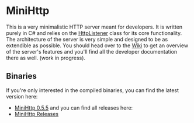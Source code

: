 # MiniHttp

This is a very minimalistic HTTP server meant for developers. It is written purely in C# and relies on the [HttpListener](http://msdn.microsoft.com/en-us/library/system.net.httplistener.aspx) class for its core functionality. The architecture of the server is very simple and designed to be as extendible as possible. You should head over to the [Wiki](https://github.com/lord-executor/MiniHttp/wiki) to get an overview of the server's features and you'll find all the developer documentation there as well. (work in progress).

## Binaries

If you're only interested in the compiled binaries, you can find the latest version here:
* [MiniHttp 0.5.5](https://www.dropbox.com/s/6l709oyhd9ligvm/MiniHttp-0.5.5.7z)
and you can find all releases here:
* [MiniHttp Releases](https://www.dropbox.com/sh/vnx55yek7umlrya/A6NM1v_a7a)
